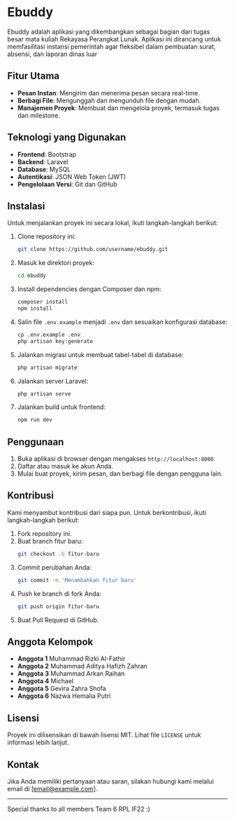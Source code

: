 # Ebuddy

Ebuddy adalah aplikasi yang dikembangkan sebagai bagian dari tugas besar mata kuliah Rekayasa Perangkat Lunak. Aplikasi ini dirancang untuk memfasilitasi instansi pemerintah agar fleksibel dalam pembuatan surat, absensi, dan laporan dinas luar

## Fitur Utama

- **Pesan Instan**: Mengirim dan menerima pesan secara real-time.
- **Berbagi File**: Mengunggah dan mengunduh file dengan mudah.
- **Manajemen Proyek**: Membuat dan mengelola proyek, termasuk tugas dan milestone.

## Teknologi yang Digunakan

- **Frontend**: Bootstrap
- **Backend**: Laravel
- **Database**: MySQL
- **Autentikasi**: JSON Web Token (JWT)
- **Pengelolaan Versi**: Git dan GitHub

## Instalasi

Untuk menjalankan proyek ini secara lokal, ikuti langkah-langkah berikut:

1. Clone repository ini:
    ```bash
    git clone https://github.com/username/ebuddy.git
    ```
2. Masuk ke direktori proyek:
    ```bash
    cd ebuddy
    ```
3. Install dependencies dengan Composer dan npm:
    ```bash
    composer install
    npm install
    ```
4. Salin file `.env.example` menjadi `.env` dan sesuaikan konfigurasi database:
    ```bash
    cp .env.example .env
    php artisan key:generate
    ```
5. Jalankan migrasi untuk membuat tabel-tabel di database:
    ```bash
    php artisan migrate
    ```
6. Jalankan server Laravel:
    ```bash
    php artisan serve
    ```
7. Jalankan build untuk frontend:
    ```bash
    npm run dev
    ```

## Penggunaan

1. Buka aplikasi di browser dengan mengakses `http://localhost:8000`.
2. Daftar atau masuk ke akun Anda.
3. Mulai buat proyek, kirim pesan, dan berbagi file dengan pengguna lain.

## Kontribusi

Kami menyambut kontribusi dari siapa pun. Untuk berkontribusi, ikuti langkah-langkah berikut:

1. Fork repository ini.
2. Buat branch fitur baru:
    ```bash
    git checkout -b fitur-baru
    ```
3. Commit perubahan Anda:
    ```bash
    git commit -m 'Menambahkan fitur baru'
    ```
4. Push ke branch di fork Anda:
    ```bash
    git push origin fitur-baru
    ```
5. Buat Pull Request di GitHub.

## Anggota Kelompok

- **Anggota 1** Muhammad Rizki Al-Fathir
- **Anggota 2** Muhammad Aditya Hafizh Zahran
- **Anggota 3** Muhammad Arkan Raihan
- **Anggota 4** Michael
- **Anggota 5** Gevira Zahra Shofa
- **Anggota 6** Nazwa Hemalia Putri

## Lisensi

Proyek ini dilisensikan di bawah lisensi MIT. Lihat file `LICENSE` untuk informasi lebih lanjut.

## Kontak

Jika Anda memiliki pertanyaan atau saran, silakan hubungi kami melalui email di [email@example.com].

---

Special thanks to all members Team 6 RPL IF22 :)
